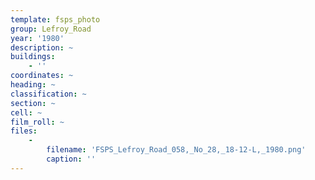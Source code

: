 ```yaml
---
template: fsps_photo
group: Lefroy_Road
year: '1980'
description: ~
buildings:
    - ''
coordinates: ~
heading: ~
classification: ~
section: ~
cell: ~
film_roll: ~
files:
    -
        filename: 'FSPS_Lefroy_Road_058,_No_28,_18-12-L,_1980.png'
        caption: ''
---
```

